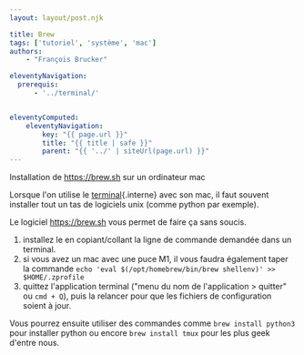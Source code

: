 ```yaml
---
layout: layout/post.njk

title: Brew
tags: ['tutoriel', 'système', 'mac']
authors:
    - "François Brucker"

eleventyNavigation:
  prerequis:
      - '../terminal/'


eleventyComputed:
    eleventyNavigation:
        key: "{{ page.url }}"
        title: "{{ title | safe }}"
        parent: "{{ '../' | siteUrl(page.url) }}"
---
```


<!-- début résumé -->

Installation de <https://brew.sh> sur un ordinateur mac

<!-- fin résumé -->

Lorsque l'on utilise le [terminal](../terminal){.interne} avec son mac, il faut souvent installer tout un tas de logiciels unix (comme python par exemple).

Le logiciel <https://brew.sh> vous permet de faire ça sans soucis.

1. installez le en copiant/collant la ligne de commande demandée dans un terminal.
2. si vous avez un mac avec une puce M1, il vous faudra également taper la commande `echo 'eval $(/opt/homebrew/bin/brew shellenv)' >> $HOME/.zprofile`
3. quittez l'application terminal ("menu du nom de l'application > quitter" ou  `cmd + Q`), puis la relancer pour que les fichiers de configuration soient à jour.

Vous pourrez ensuite utiliser des commandes comme `brew install python3` pour installer python ou encore `brew install tmux` pour les plus geek d'entre nous.
